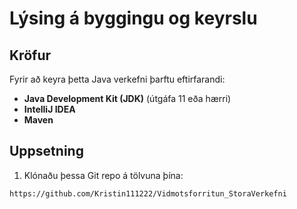 # Lýsing á byggingu og keyrslu

## Kröfur

Fyrir að keyra þetta Java verkefni þarftu eftirfarandi:

- **Java Development Kit (JDK)** (útgáfa 11 eða hærri)
- **IntelliJ IDEA** 
- **Maven**

## Uppsetning

1. Klónaðu þessa Git repo á tölvuna þína:

```bash
https://github.com/Kristin111222/Vidmotsforritun_StoraVerkefni
```

